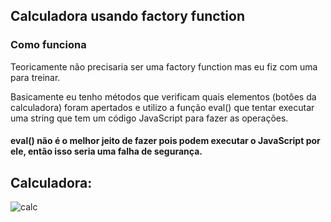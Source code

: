 ## Calculadora usando factory function

### Como funciona
Teoricamente não precisaria ser uma factory function mas eu fiz com uma para treinar.

Basicamente eu tenho métodos que verificam quais elementos (botôes da calculadora) foram apertados e utilizo a função eval() que tentar executar uma string que tem um código JavaScript para fazer as operações.

#### eval() não é o melhor jeito de fazer pois podem executar o JavaScript por ele, então isso seria uma falha de segurança.

## Calculadora:
![calc](https://i.imgur.com/lDwyP5m.png?1)
